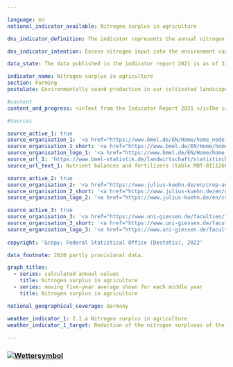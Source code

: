 ```yaml
---

language: en    
national_indicator_available: Nitrogen surplus in agriculture    

dns_indicator_definition: The indicator represents the annual nitrogen surplus for the agriculture sector, calculated as nitrogen input minus removal of nitrogen and expressed in kilograms per hectare of utilised agricultural area.    

dns_indicator_intention: Excess nitrogen input into the environment causes pollution of groundwater and surface water, the oversupply of nutrients (eutrophication) in inland waters, seas and terrestrial ecosystems, and the formation of greenhouse gases and acidifying air pollutants with adverse consequences for the climate, biodiversity and landscape quality. Overall nitrogen surpluses for Germany to be reduced to 70 kilograms per hectare of utilised agricultural land in the annual average from 2028 to 2032.    

data_state: The data published in the indicator report 2021 is as of 31.12.2020. The data shown on the DNS-Online-Platform is updated regularly, so that more current data may be available online than published in the indicator report 2021.    

indicator_name: Nitrogen surplus in agriculture    
section: Farming    
postulate: Environmentally sound production in our cultivated landscapes    

#content     
content_and_progress: <i>Text from the Indicator Report 2021 </i>The calculation of the indicator takes account of nitrogen input resulting from fertilisers, from biological fixation, from atmospheric deposition, from seeds and plants and from animal feed. Nitrogen removal takes place through plant and animal market products. The surplus nitrogen may escape in gaseous form into the atmosphere, be enriched in the soil or leach into groundwater. In this way it can ultimately find its way into rivers or other ecosystems too. Here, the nitrogen surplus in agriculture has a direct effect on the trend in indicators 6.1.b (Nitrate in groundwater), 14.1.a (Nitrogen input via the inflows into the North and Baltic Seas) and 15.2 (Eutrophication of ecosystems) In the case of indicator 3.2.a (Emissions of air pollutants), nitrogen is released into the atmosphere as a result of agriculture impacts on the formation of nitrogen dioxides and ammonia.<br>The indicator is calculated by the Institute for Crop and Soil Science at the Julius Kühn Institute and the Institute of Landscape Ecology and Resources Management at the University of Giessen. <br>For 2018, fertilisers were found to be the main source of nitrogen input, accounting for 54.5% (94 kg nitrogen per hectare) in the overall nitrogen balance. Other important sources of nitrogen input were animal feed, with 34.1% (59 kg/ha), biological fixation, with 7.6% (13 kg/ha) and non-agricultural emissions, with 1.8% (3 kg/ha). The calculation of the indicator is based on a five-year moving average, the mean value being obtained from five reference years. The five-year moving average provides the value for the middle year of the five reference years. The figure thus takes account of year-to-year fluctuations caused by meteorological and market conditions which are beyond the control of farms. The indicator gives no information on the regional distribution of nitrogen surpluses. For the years 2016 and 2017 various input data were retrospectively updated. The calculation method was also revised, and some coefficients were updated. This has given rise to divergences from the indicator values shown in the previous publication.<br>In the period from 1992 to 2016, the moving five-year average nitrogen surplus fell by 19.9% from 116.6 to 93.3 kilograms per hectare/year. The reductions in the nitrogen surplus, however, are largely due to developments from the start of the time series until 2011. Since then the nitrogen surplus has stagnated, and it now remains at the 2011 level of 93 kg/ha. If the current trend continues, the aim of a reduction to an annual average of 70 kilograms per hectare of utilised agricultural area by the reference period 2028-2032 will not be achievable. The significant reduction of the nitrogen surplus at the start of the 1990s resulted from reduced use of fertilisers and falling livestock numbers in the new Länder. The comparatively meagre decline over the remainder of the time series stemmed from a slight decline in the use of mineral fertilisers and higher crop yields resulting from technical progress in plant production and cultivation, reflected in more efficient nitrogen usage and in the range of crop varieties. The same period has seen increases in the area given over to high-yield crops, such as maize and wheat, and improvements in feed conversion efficiency in livestock farming.    

#Sources    

source_active_1: true
source_organisation_1: '<a href="https://www.bmel.de/EN/Home/home_node.html">Federal Ministry of Food and Agriculture</a>'
source_organisation_1_short: '<a href="https://www.bmel.de/EN/Home/home_node.html">Federal Ministry of Food and Agriculture</a>'
source_organisation_logo_1: '<a href="https://www.bmel.de/EN/Home/home_node.html"><img src="ttps://g205sdgs.github.io/sdg-indicators/public/logosEn/bmel.png" alt="Federal Ministry of Food and Agriculture" title=" Click here to visit the homepage of the organizationFederal Ministry of Food and Agriculture" style="height:60px; width:148px; border: transparent"/></a>'
source_url_1: 'https://www.bmel-statistik.de/landwirtschaft/statistischer-monatsbericht-des-bmel-kapitel-a-landwirtschaft/'
source_url_text_1: Nutrient balances and fertilizers (table MBT-0111260-0000; only available in German)

source_active_2: true
source_organisation_2: '<a href="https://www.julius-kuehn.de/en/crop-and-soil-science/">Institute for Crop and Soil Science, Julius Kühn Institute</a>'
source_organisation_2_short: '<a href="https://www.julius-kuehn.de/en/crop-and-soil-science/">Institute for Crop and Soil Science, Julius Kühn Institute</a>'
source_organisation_logo_2: '<a href="https://www.julius-kuehn.de/en/crop-and-soil-science/"><img src="ttps://g205sdgs.github.io/sdg-indicators/public/logosEn/jki.png" alt="Institute for Crop and Soil Science, Julius Kühn Institute" title=" Click here to visit the homepage of the organizationInstitute for Crop and Soil Science, Julius Kühn Institute" style="height:60px; width:148px; border: transparent"/></a>'

source_active_3: true
source_organisation_3: '<a href="https://www.uni-giessen.de/faculties/f09/institutes/landscape?set_language=en">Institute of Landscape Ecology and Resources Management, Justus Liebig University of Giessen</a>'
source_organisation_3_short: '<a href="https://www.uni-giessen.de/faculties/f09/institutes/landscape?set_language=en">Institute of Landscape Ecology and Resources Management, Justus Liebig University of Giessen</a>'
source_organisation_logo_3: '<a href="https://www.uni-giessen.de/faculties/f09/institutes/landscape?set_language=en"><img src="ttps://g205sdgs.github.io/sdg-indicators/public/logosEn/ug.png" alt="Institute of Landscape Ecology and Resources Management, Justus Liebig University of Giessen" title=" Click here to visit the homepage of the organizationInstitute of Landscape Ecology and Resources Management, Justus Liebig University of Giessen" style="height:60px; width:148px; border: transparent"/></a>'
    
copyright: '&copy; Federal Statistical Office (Destatis), 2022'    

data_footnote: 2020 partly provisional data.    

graph_titles:
  - series: calculated annual values
    title: Nitrogen surplus in agriculture
  - series: moving five-year average shown for each middle year
    title: Nitrogen surplus in agriculture    

national_geographical_coverage: Germany    

weather_indicator_1: 2.1.a Nitrogen surplus in agriculture
weather_indicator_1_target: Reduction of the nitrogen surpluses of the overall balance for Germany to 70 kilo-grams per hectare of utilised agricultural area on an annual average between 2028 and 2032
    
---
```



<div>
  <div class="my-header">
    <h3>
      <a href="https://dnsTestEnvironment.github.io/dns-indicators/en/status"><img src="https://g205sdgs.github.io/sdg-indicators/public/Wettersymbole/Sonne.png" title="Text will follow soon" alt="Wettersymbol"/>
      </a>
    </h3>
  </div>
  <div class="my-header-note">
  </div>
</div>